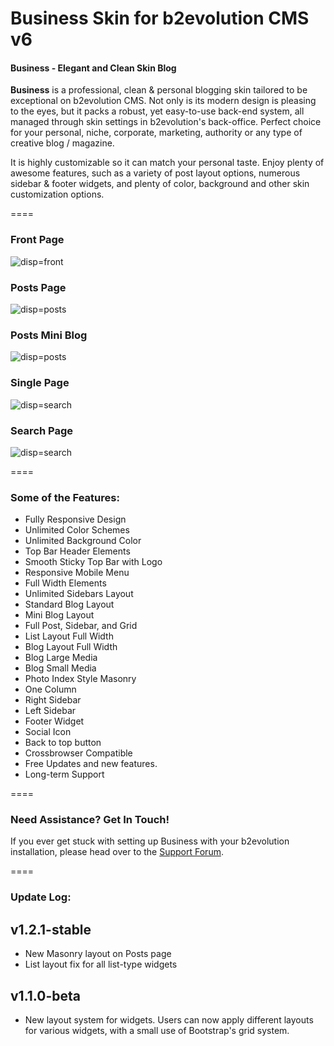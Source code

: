 # Business Skin for b2evolution CMS v6

#### Business - Elegant and Clean Skin Blog

**Business** is a professional, clean & personal blogging skin tailored to be exceptional on b2evolution CMS. Not only is its modern design is pleasing to the eyes, but it packs a robust, yet easy-to-use back-end system, all managed through skin settings in b2evolution's back-office. Perfect choice for your personal, niche, corporate, marketing, authority or any type of creative blog / magazine.

It is highly customizable so it can match your personal taste. Enjoy plenty of awesome features, such as a variety of post layout options, numerous sidebar & footer widgets, and plenty of color, background and other skin customization options.

====

### Front Page

![disp=front](skinshot_front.png)

### Posts Page

![disp=posts](skinshot_posts.jpg)

### Posts Mini Blog

![disp=posts](skinshot_posts_mini_blog.png)

### Single Page

![disp=search](skinshot_single.jpg)


### Search Page

![disp=search](skinshot_search.png)

====

### Some of the Features:

- Fully Responsive Design
- Unlimited Color Schemes
- Unlimited Background Color
- Top Bar Header Elements
- Smooth Sticky Top Bar with Logo
- Responsive Mobile Menu
- Full Width Elements
- Unlimited Sidebars Layout
- Standard Blog Layout
- Mini Blog Layout
- Full Post, Sidebar, and Grid
- List Layout Full Width
- Blog Layout Full Width
- Blog Large Media
- Blog Small Media
- Photo Index Style Masonry
- One Column
- Right Sidebar
- Left Sidebar
- Footer Widget
- Social Icon
- Back to top button
- Crossbrowser Compatible
- Free Updates and new features.
- Long-term Support

====

### Need Assistance? Get In Touch!

If you ever get stuck with setting up Business with your b2evolution installation, please head over to the [Support Forum](http://forums.b2evolution.net/).


====

### Update Log:

## v1.2.1-stable
- New Masonry layout on Posts page
- List layout fix for all list-type widgets

## v1.1.0-beta
- New layout system for widgets. Users can now apply different layouts for various widgets, with a small use of Bootstrap's grid system.
